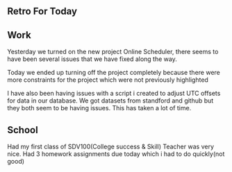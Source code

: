 ## Retro For Today

## Work
Yesterday we turned on the new project Online Scheduler, there seems to have been several issues that we have fixed along the way.

Today we ended up turning off the project completely because there were more constraints for the project which were not previously highlighted

I have also been having issues with a script i created to adjust UTC offsets for data in our database. We got datasets from standford and github but they both seem to be having issues. This has taken a lot of time.

## School

Had my first class of SDV100(College success & Skill)
Teacher was very nice. Had 3 homework assignments due today which i had to do quickly(not good)

